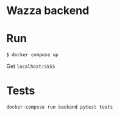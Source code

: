 # Wazza backend

# Run

```
$ docker compose up
```

Get `localhost:5555`

# Tests

```
docker-compose run backend pytest tests
```
